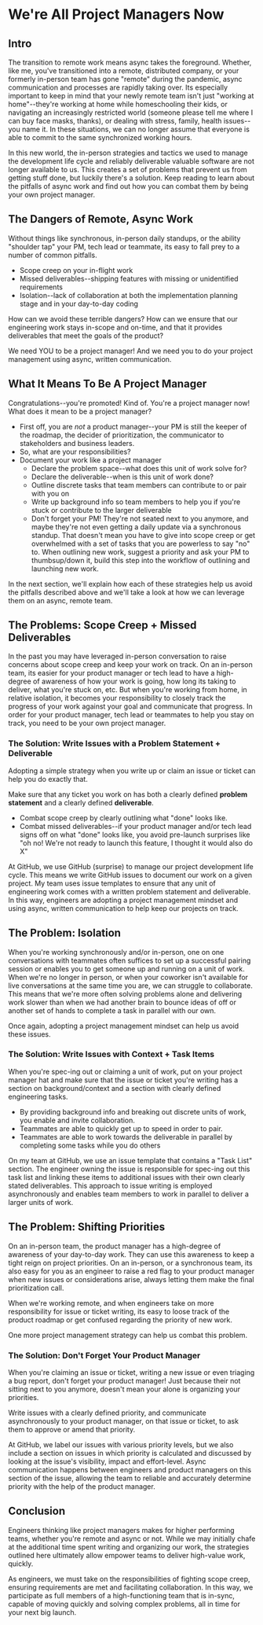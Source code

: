 # We're All Project Managers Now

## Intro
The transition to remote work means async takes the foreground. Whether, like me, you've transitioned into a remote, distributed company, or your formerly in-person team has gone "remote" during the pandemic, async communication and processes are rapidly taking over. Its especially important to keep in mind that your newly remote team isn't just "working at home"--they're working at home while homeschooling their kids, or navigating an increasingly restricted world (someone please tell me where I can buy face masks, thanks), or dealing with stress, family, health issues--you name it. In these situations, we can no longer assume that everyone is able to commit to the same synchronized working hours.

In this new world, the in-person strategies and tactics we used to manage the development life cycle and reliably deliverable valuable software are not longer available to us. This creates a set of problems that prevent us from getting stuff done, but luckily there's a solution. Keep reading to learn about the pitfalls of async work and find out how you can combat them by being your own project manager.

## The Dangers of Remote, Async Work

Without things like synchronous, in-person daily standups, or the ability "shoulder tap" your PM, tech lead or teammate, its easy to fall prey to a number of common pitfalls.

* Scope creep on your in-flight work
* Missed deliverables--shipping features with missing or unidentified requirements
* Isolation--lack of collaboration at both the implementation planning stage and in your day-to-day coding

How can we avoid these terrible dangers? How can we ensure that our engineering work stays in-scope and on-time, and that it provides deliverables that meet the goals of the product?

We need YOU to be a project manager! And we need you to do your project management using async, written communication.

## What It Means To Be A Project Manager
Congratulations--you're promoted! Kind of. You're a project manager now! What does it mean to be a project manager?

* First off, you are *not* a product manager--your PM is still the keeper of the roadmap, the decider of prioritization, the communicator to stakeholders and business leaders.
* So, what are your responsibilities?
* Document your work like a project manager
  * Declare the problem space--what does this unit of work solve for?
  * Declare the deliverable--when is this unit of work done?
  * Outline discrete tasks that team members can contribute to or pair with you on
  * Write up background info so team members to help you if you're stuck or contribute to the larger deliverable
  * Don't forget your PM! They're not seated next to you anymore, and maybe they're not even getting a daily update via a synchronous standup. That doesn't mean you have to give into scope creep or get overwhelmed with a set of tasks that you are powerless to say "no" to. When outlining new work, suggest a priority and ask your PM to thumbsup/down it, build this step into the workflow of outlining and launching new work.

In the next section, we'll explain how each of these strategies help us avoid the pitfalls described above and we'll take a look at how we can leverage them on an async, remote team.

## The Problems: Scope Creep + Missed Deliverables
In the past you may have leveraged in-person conversation to raise concerns about scope creep and keep your work on track. On an in-person team, its easier for your product manager or tech lead to have a high-degree of awareness of how your work is going, how long its taking to deliver, what you're stuck on, etc. But when you're working from home, in relative isolation, it becomes your responsibility to closely track the progress of your work against your goal and communicate that progress. In order for your product manager, tech lead or teammates to help you stay on track, you need to be your own project manager.

### The Solution: Write Issues with a Problem Statement + Deliverable
Adopting a simple strategy when you write up or claim an issue or ticket can help you do exactly that.

Make sure that any ticket you work on has both a clearly defined **problem statement** and a clearly defined **deliverable**.

* Combat scope creep by clearly outlining what "done" looks like.
* Combat missed deliverables--if your product manager and/or tech lead signs off on what "done" looks like, you avoid pre-launch surprises like "oh no! We're not ready to launch this feature, I thought it would also do X"

At GitHub, we use GitHub (surprise) to manage our project development life cycle. This means we write GitHub issues to document our work on a given project. My team uses issue templates to ensure that any unit of engineering work comes with a written problem statement and deliverable. In this way, engineers are adopting a project management mindset and using async, written communication to help keep our projects on track.

## The Problem: Isolation

When you're working synchronously and/or in-person, one on one conversations with teammates often suffices to set up a successful pairing session or enables you to get someone up and running on a unit of work. When we're no longer in person, or when your coworker isn't available for live conversations at the same time you are, we can struggle to collaborate. This means that we're more often solving problems alone and delivering work slower than when we had another brain to bounce ideas of off or another set of hands to complete a task in parallel with our own.

Once again, adopting a project management mindset can help us avoid these issues.

### The Solution: Write Issues with Context + Task Items
When you're spec-ing out or claiming a unit of work, put on your project manager hat and make sure that the issue or ticket you're writing has a section on background/context and a section with clearly defined engineering tasks.

* By providing background info and breaking out discrete units of work, you enable and invite collaboration.
* Teammates are able to quickly get up to speed in order to pair.
* Teammates are able to work towards the deliverable in parallel by completing some tasks while you do others

On my team at GitHub, we use an issue template that contains a "Task List" section. The engineer owning the issue is responsible for spec-ing out this task list and linking these items to additional issues with their own clearly stated deliverables. This approach to issue writing is employed asynchronously and enables team members to work in parallel to deliver a larger units of work.

## The Problem: Shifting Priorities
On an in-person team, the product manager has a high-degree of awareness of your day-to-day work. They can use this awareness to keep a tight reign on project priorities. On an in-person, or a synchronous team, its also easy for you as an engineer to raise a red flag to your product manager when new issues or considerations arise, always letting them make the final prioritization call.

When we're working remote, and when engineers take on more responsibility for issue or ticket writing, its easy to loose track of the product roadmap or get confused regarding the priority of new work.

One more project management strategy can help us combat this problem.

### The Solution: Don't Forget Your Product Manager
When you're claiming an issue or ticket, writing a new issue or even triaging a bug report, don't forget your product manager! Just because their not sitting next to you anymore, doesn't mean your alone is organizing your priorities.

Write issues with a clearly defined priority, and communicate asynchronously to your product manager, on that issue or ticket, to ask them to approve or amend that priority.

At GitHub, we label our issues with various priority levels, but we also include a section on issues in which priority is calculated and discussed by looking at the issue's visibility, impact and effort-level. Async communication happens between engineers and product managers on this section of the issue, allowing the team to reliable and accurately determine priority with the help of the product manager.

## Conclusion
Engineers thinking like project managers makes for higher performing teams, whether you're remote and async or not. While we may initially chafe at the additional time spent writing and organizing our work, the strategies outlined here ultimately allow empower teams to deliver high-value work, quickly.

As engineers, we must take on the responsibilities of fighting scope creep, ensuring requirements are met and facilitating collaboration. In this way, we participate as full members of a high-functioning team that is in-sync, capable of moving quickly and solving complex problems, all in time for your next big launch.
